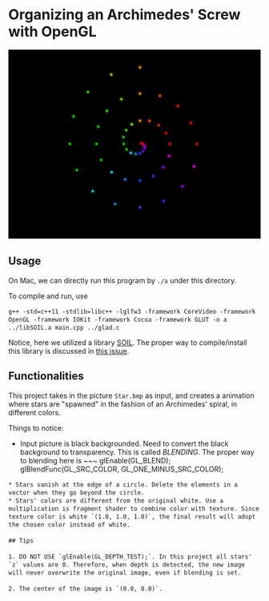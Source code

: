 # Organizing an Archimedes' Screw with OpenGL

![](effect.gif)

## Usage
On Mac, we can directly run this program by `./a` under this directory.

To compile and run, use 
~~~
g++ -std=c++11 -stdlib=libc++ -lglfw3 -framework CoreVideo -framework OpenGL -framework IOKit -framework Cocoa -framework GLUT -o a ../libSOIL.a main.cpp ../glad.c
~~~

Notice, here we utilized a library [SOIL](http://www.lonesock.net/soil.html). The proper way to compile/install this library is discussed in [this issue](https://github.com/ArayCHN/Computer-Aided-Design/issues/6).

## Functionalities
This project takes in the picture `Star.bmp` as input, and creates a animation where stars are "spawned" in the fashion of an Archimedes' spiral, in different colors.

Things to notice:

* Input picture is black backgrounded. Need to convert the black background to transparency. This is called *BLENDING*. The proper way to blending here is ~~~
glEnable(GL_BLEND);
glBlendFunc(GL_SRC_COLOR, GL_ONE_MINUS_SRC_COLOR);
~~~ So that when source color is black `(0.0, 0.0, 0.0)`, the blending result is the destination color.
* Stars vanish at the edge of a circle. Delete the elements in a vector when they go beyond the circle.
* Stars' colors are different from the original white. Use a multiplication is fragment shader to combine color with texture. Since texture color is white `(1.0, 1.0, 1.0)`, the final result will adopt the chosen color instead of white.

## Tips

1. DO NOT USE `glEnable(GL_DEPTH_TEST);`. In this project all stars' `z` values are 0. Therefore, when depth is detected, the new image will never overwrite the original image, even if blending is set.

2. The center of the image is `(0.0, 0.0)`.
